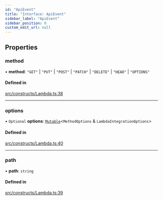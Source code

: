 ```yaml
---
id: "ApiEvent"
title: "Interface: ApiEvent"
sidebar_label: "ApiEvent"
sidebar_position: 0
custom_edit_url: null
---
```


## Properties

### method

• **method**: ``"GET"`` \| ``"PUT"`` \| ``"POST"`` \| ``"PATCH"`` \| ``"DELETE"`` \| ``"HEAD"`` \| ``"OPTIONS"``

#### Defined in

[src/constructs/Lambda.ts:38](https://github.com/matthewkeil/full-stack-pattern/blob/cd5f871/src/constructs/Lambda.ts#L38)

___

### options

• `Optional` **options**: [`Mutable`](../modules#mutable)<`MethodOptions` & `LambdaIntegrationOptions`\>

#### Defined in

[src/constructs/Lambda.ts:40](https://github.com/matthewkeil/full-stack-pattern/blob/cd5f871/src/constructs/Lambda.ts#L40)

___

### path

• **path**: `string`

#### Defined in

[src/constructs/Lambda.ts:39](https://github.com/matthewkeil/full-stack-pattern/blob/cd5f871/src/constructs/Lambda.ts#L39)
